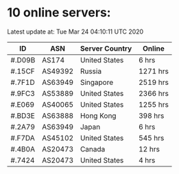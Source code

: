 # 10 online servers:

Latest update at: Tue Mar 24 04:10:11 UTC 2020

| ID | ASN | Server Country | Online |
| -- | --- | -------------- | ------ |
| #.D09B | AS174 | United States | 6 hrs |
| #.15CF | AS49392 | Russia | 1271 hrs |
| #.7F1D | AS63949 | Singapore | 2519 hrs |
| #.9FC3 | AS53889 | United States | 2366 hrs |
| #.E069 | AS40065 | United States | 1255 hrs |
| #.BD3E | AS63888 | Hong Kong | 398 hrs |
| #.2A79 | AS63949 | Japan | 6 hrs |
| #.F7DA | AS45102 | United States | 545 hrs |
| #.4B0A | AS20473 | Canada | 12 hrs |
| #.7424 | AS20473 | United States | 4 hrs |

